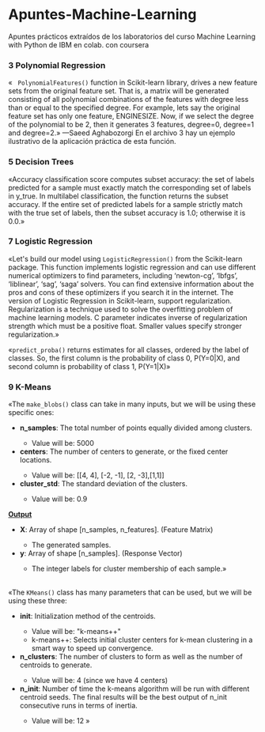 # Apuntes-Machine-Learning
Apuntes prácticos extraídos de los laboratorios del curso Machine Learning with Python de IBM en colab. con coursera

### 3 Polynomial Regression
« <code> PolynomialFeatures()</code> function in Scikit-learn library, drives a new feature sets from the original feature set. That is, a matrix will be generated consisting of all polynomial combinations of the features with degree less than or equal to the specified degree. For example, lets say the original feature set has only one feature, ENGINESIZE. Now, if we select the degree of the polynomial to be 2, then it generates 3 features, degree=0, degree=1 and degree=2.» —Saeed Aghabozorgi
En el archivo 3 hay un ejemplo ilustrativo de la aplicación práctica de esta función.


### 5 Decision Trees
«Accuracy classification score computes subset accuracy: the set of labels predicted for a sample must exactly match the corresponding set of labels in y_true.
In multilabel classification, the function returns the subset accuracy. If the entire set of predicted labels for a sample strictly match with the true set of labels, then the subset accuracy is 1.0; otherwise it is 0.0.»


### 7 Logistic Regression
«Let's build our model using <code>LogisticRegression()</code> from the Scikit-learn package. This function implements logistic regression and can use different numerical optimizers to find parameters, including ‘newton-cg’, ‘lbfgs’, ‘liblinear’, ‘sag’, ‘saga’ solvers. You can find extensive information about the pros and cons of these optimizers if you search it in the internet.
The version of Logistic Regression in Scikit-learn, support regularization. Regularization is a technique used to solve the overfitting problem of machine learning models. C parameter indicates inverse of regularization strength which must be a positive float. Smaller values specify stronger regularization.»

«<code>predict_proba()</code> returns estimates for all classes, ordered by the label of classes. So, the first column is the probability of class 0, P(Y=0|X), and second column is probability of class 1, P(Y=1|X)»


### 9 K-Means
«The <code>make_blobs()</code> class can take in many inputs, but we will be using these specific ones:
<ul>
    <li> <b>n_samples</b>: The total number of points equally divided among clusters. </li>
    <ul> <li> Value will be: 5000 </li> </ul>
    <li> <b>centers</b>: The number of centers to generate, or the fixed center locations. </li>
    <ul> <li> Value will be: [[4, 4], [-2, -1], [2, -3],[1,1]] </li> </ul>
    <li> <b>cluster_std</b>: The standard deviation of the clusters. </li>
    <ul> <li> Value will be: 0.9 </li> </ul>
</ul>
<b> <u> Output </u> </b>
<ul>
    <li> <b>X</b>: Array of shape [n_samples, n_features]. (Feature Matrix)</li>
    <ul> <li> The generated samples. </li> </ul> 
    <li> <b>y</b>: Array of shape [n_samples]. (Response Vector)</li>
    <ul> <li> The integer labels for cluster membership of each sample.» </li> </ul> 
</ul>

<br>
«The <code>KMeans()</code> class has many parameters that can be used, but we will be using these three:

<ul>
    <li> <b>init</b>: Initialization method of the centroids. </li>
    <ul>
        <li> Value will be: "k-means++" </li>
        <li> k-means++: Selects initial cluster centers for k-mean clustering in a smart way to speed up convergence.</li>
    </ul>
    <li> <b>n_clusters</b>: The number of clusters to form as well as the number of centroids to generate. </li>
    <ul> <li> Value will be: 4 (since we have 4 centers)</li> </ul>
    <li> <b>n_init</b>: Number of time the k-means algorithm will be run with different centroid seeds. The final results will be the best output of n_init consecutive runs in terms of inertia. </li>
    <ul> <li> Value will be: 12 »</li> </ul>
</ul>
